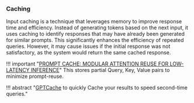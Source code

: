 ### Caching

Input caching is a technique that leverages memory to improve response time and efficiency. Instead of generating tokens based on the next input, it uses caching to identify responses that may have already been generated for similar prompts. This significantly enhances the efficiency of repeated queries. However, it may cause issues if the initial response was not satisfactory, as the system would return the same cached response.

!!! important "[PROMPT CACHE: MODULAR ATTENTION REUSE FOR LOW-LATENCY INFERENCE](https://arxiv.org/pdf/2311.04934.pdf)"
    This stores partial Query, Key, Value pairs to minimize prompt-reuse. 
    

!!! abstract "[GPTCache](https://github.com/zilliztech/GPTCache) to quickly Cache your results to speed second-time queries."